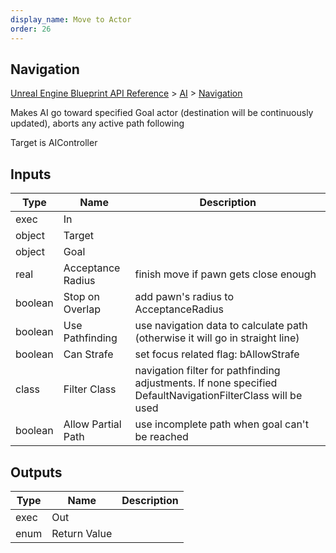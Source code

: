```yaml
---
display_name: Move to Actor
order: 26
---
```

## Navigation

[Unreal Engine Blueprint API Reference](https://dev.epicgames.com/documentation/en-us/unreal-engine/BlueprintAPI) > [AI](https://dev.epicgames.com/documentation/en-us/unreal-engine/BlueprintAPI/AI) > [Navigation](https://dev.epicgames.com/documentation/en-us/unreal-engine/BlueprintAPI/AI/Navigation)

Makes AI go toward specified Goal actor (destination will be continuously updated), aborts any active path following

Target is AIController

## Inputs

| Type | Name | Description |
| --- | --- | --- |
| exec | In |  |
| object | Target |  |
| object | Goal |  |
| real | Acceptance Radius | finish move if pawn gets close enough |
| boolean | Stop on Overlap | add pawn's radius to AcceptanceRadius |
| boolean | Use Pathfinding | use navigation data to calculate path (otherwise it will go in straight line) |
| boolean | Can Strafe | set focus related flag: bAllowStrafe |
| class | Filter Class | navigation filter for pathfinding adjustments. If none specified DefaultNavigationFilterClass will be used |
| boolean | Allow Partial Path | use incomplete path when goal can't be reached |

## Outputs

| Type | Name | Description |
| --- | --- | --- |
| exec | Out |  |
| enum | Return Value |  |
